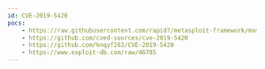 ```yaml
---
id: CVE-2019-5420
pocs:
    - https://raw.githubusercontent.com/rapid7/metasploit-framework/master/modules/exploits/multi/http/rails_double_tap.rb
    - https://github.com/cved-sources/cve-2019-5420
    - https://github.com/knqyf263/CVE-2019-5420
    - https://www.exploit-db.com/raw/46785
---
```

